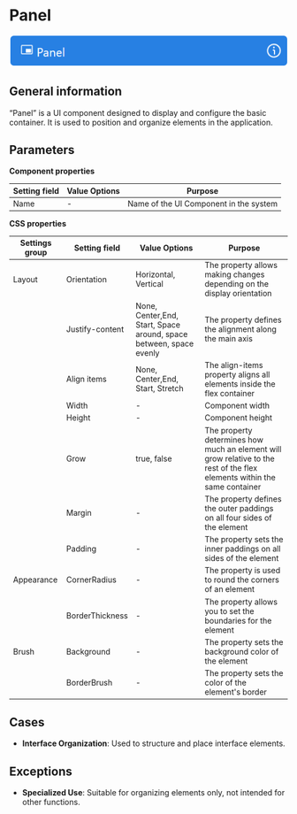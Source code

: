 # Panel

![](../../assets/images/app-development/panel.png)

## General information
“Panel” is a UI component designed to display and configure the basic container. It is used to position and organize elements in the application.

## Parameters
**Component properties**

| Setting field | Value Options | Purpose |
| --- | --- | --- |
| Name | - | Name of the UI Component in the system |

**CSS properties**

| Settings group | Setting field | Value Options | Purpose |
| --- | --- | --- | --- |
| Layout | Orientation | Horizontal, Vertical | The property allows making changes depending on the display orientation |
|  | Justify-content | None, Center,End, Start, Space around, space between, space evenly | The property defines the alignment along the main axis |
|  | Align items | None, Center,End, Start, Stretch | The align-items property aligns all elements inside the flex container |
|  | Width | - | Component width |
|  | Height | - | Component height |
|  | Grow | true, false | The property determines how much an element will grow relative to the rest of the flex elements within the same container |
|  | Margin | - | The property defines the outer paddings on all four sides of the element |
|  | Padding | - | The property sets the inner paddings on all sides of the element |
| Appearance | CornerRadius | - | The property is used to round the corners of an element |
|  | BorderThickness | - | The property allows you to set the boundaries for the element |
| Brush | Background | - | The property sets the background color of the element |
|  | BorderBrush | - | The property sets the color of the element's border |

## Cases
- **Interface Organization**: Used to structure and place interface elements.

## Exceptions
- **Specialized Use**: Suitable for organizing elements only, not intended for other functions.
